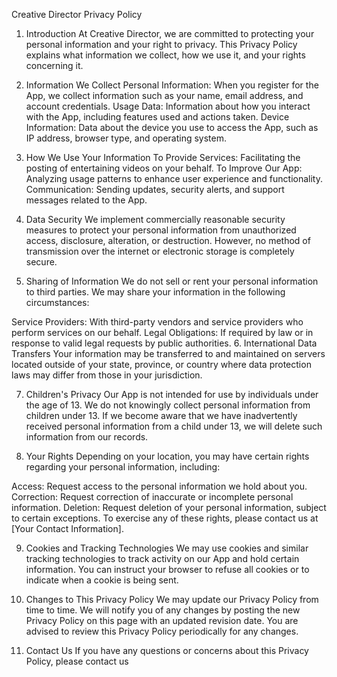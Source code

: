 Creative Director Privacy Policy
1. Introduction
At Creative Director, we are committed to protecting your personal information and your right to privacy. This Privacy Policy explains what information we collect, how we use it, and your rights concerning it.

2. Information We Collect
Personal Information: When you register for the App, we collect information such as your name, email address, and account credentials.
Usage Data: Information about how you interact with the App, including features used and actions taken.
Device Information: Data about the device you use to access the App, such as IP address, browser type, and operating system.
3. How We Use Your Information
To Provide Services: Facilitating the posting of entertaining videos on your behalf.
To Improve Our App: Analyzing usage patterns to enhance user experience and functionality.
Communication: Sending updates, security alerts, and support messages related to the App.
4. Data Security
We implement commercially reasonable security measures to protect your personal information from unauthorized access, disclosure, alteration, or destruction. However, no method of transmission over the internet or electronic storage is completely secure.

5. Sharing of Information
We do not sell or rent your personal information to third parties. We may share your information in the following circumstances:

Service Providers: With third-party vendors and service providers who perform services on our behalf.
Legal Obligations: If required by law or in response to valid legal requests by public authorities.
6. International Data Transfers
Your information may be transferred to and maintained on servers located outside of your state, province, or country where data protection laws may differ from those in your jurisdiction.

7. Children's Privacy
Our App is not intended for use by individuals under the age of 13. We do not knowingly collect personal information from children under 13. If we become aware that we have inadvertently received personal information from a child under 13, we will delete such information from our records.

8. Your Rights
Depending on your location, you may have certain rights regarding your personal information, including:

Access: Request access to the personal information we hold about you.
Correction: Request correction of inaccurate or incomplete personal information.
Deletion: Request deletion of your personal information, subject to certain exceptions.
To exercise any of these rights, please contact us at [Your Contact Information].

9. Cookies and Tracking Technologies
We may use cookies and similar tracking technologies to track activity on our App and hold certain information. You can instruct your browser to refuse all cookies or to indicate when a cookie is being sent.

10. Changes to This Privacy Policy
We may update our Privacy Policy from time to time. We will notify you of any changes by posting the new Privacy Policy on this page with an updated revision date. You are advised to review this Privacy Policy periodically for any changes.

11. Contact Us
If you have any questions or concerns about this Privacy Policy, please contact us 